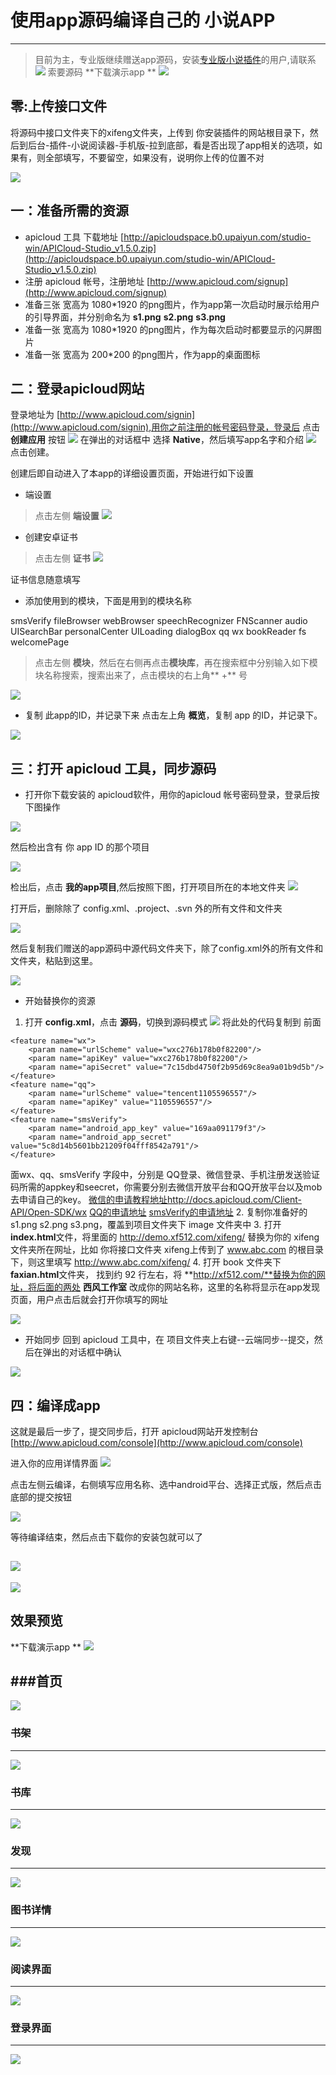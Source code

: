 # 使用app源码编译自己的 小说APP

---

> 目前为主，专业版继续赠送app源码，安装[专业版小说插件](http://addon.discuz.com/?@jameson_read.plugin)的用户,请联系 
> [![](http://wpa.qq.com/pa?p=2:2867557054:51)](http://wpa.qq.com/msgrd?v=3&uin=2867557054&site=qq&menu=yes) 索要源码
> **下载演示app **
![](http://xf512.com/html/images/demo.png)

## 零:上传接口文件

将源码中接口文件夹下的xifeng文件夹，上传到 你安装插件的网站根目录下，然后到后台-插件-小说阅读器-手机版-拉到底部，看是否出现了app相关的选项，如果有，则全部填写，不要留空，如果没有，说明你上传的位置不对

![](http://xf512.com/html/images/api12.jpg)


## 一：准备所需的资源
- apicloud 工具 下载地址 [http://apicloudspace.b0.upaiyun.com/studio-win/APICloud-Studio_v1.5.0.zip](http://apicloudspace.b0.upaiyun.com/studio-win/APICloud-Studio_v1.5.0.zip)
- 注册 apicloud 帐号，注册地址 [http://www.apicloud.com/signup](http://www.apicloud.com/signup)
- 准备三张 宽高为 1080\*1920 的png图片，作为app第一次启动时展示给用户的引导界面，并分别命名为 **s1.png**   **s2.png**   **s3.png**
- 准备一张 宽高为 1080*1920 的png图片，作为每次启动时都要显示的闪屏图片
- 准备一张 宽高为 200*200   的png图片，作为app的桌面图标

## 二：登录apicloud网站

登录地址为 [http://www.apicloud.com/signin](http://www.apicloud.com/signin),用你之前注册的帐号密码登录，登录后 点击 **创建应用** 按钮
![](http://xf512.com/html/images/api1.jpg)
在弹出的对话框中 选择 **Native**，然后填写app名字和介绍
![](http://xf512.com/html/images/api2.jpg) 
点击创建。

创建后即自动进入了本app的详细设置页面，开始进行如下设置
- 端设置
> 点击左侧 **端设置**
![](http://xf512.com/html/images/api3.jpg)

- 创建安卓证书
> 点击左侧 **证书**
![](http://xf512.com/html/images/api4.jpg)

   证书信息随意填写


- 添加使用到的模块，下面是用到的模块名称

smsVerify
fileBrowser
webBrowser
speechRecognizer
FNScanner
audio
UISearchBar
personalCenter
UILoading
dialogBox
qq
wx
bookReader
fs
welcomePage

> 点击左侧 **模块**，然后在右侧再点击**模块库**，再在搜索框中分别输入如下模块名称搜索，搜索出来了，点击模块的右上角** +** 号

![](http://xf512.com/html/images/api5.jpg)



- 复制 此app的ID，并记录下来
点击左上角 **概览**，复制 app 的ID，并记录下。

![](http://xf512.com/html/images/api6.jpg)


## 三：打开 apicloud 工具，同步源码

- 打开你下载安装的 apicloud软件，用你的apicloud 帐号密码登录，登录后按下图操作

![](http://xf512.com/html/images/api7.jpg)

然后检出含有 你 app ID 的那个项目

![](http://xf512.com/html/images/api8.png)

检出后，点击 **我的app项目**,然后按照下图，打开项目所在的本地文件夹
![](http://xf512.com/html/images/api9.png)

打开后，删除除了 config.xml、.project、.svn 外的所有文件和文件夹

![](http://xf512.com/html/images/api10.jpg)


然后复制我们赠送的app源码中源代码文件夹下，除了config.xml外的所有文件和文件夹，粘贴到这里。

![](http://xf512.com/html/images/api11.jpg)


- 开始替换你的资源
1. 打开 **config.xml**，点击 **源码**，切换到源码模式
![](http://xf512.com/html/images/api14.jpg) 
将此处的代码复制到 </widget>前面
```
<feature name="wx">
    <param name="urlScheme" value="wxc276b178b0f82200"/>
    <param name="apiKey" value="wxc276b178b0f82200"/>
    <param name="apiSecret" value="7c15dbd4750f2b95d69c8ea9a01b9d5b"/>
</feature>
<feature name="qq">
    <param name="urlScheme" value="tencent1105596557"/>
    <param name="apiKey" value="1105596557"/>
</feature>
<feature name="smsVerify">
    <param name="android_app_key" value="169aa091179f3"/>
    <param name="android_app_secret" value="5c8d14b5601bb21209f04fff8542a791"/>
</feature>
```
面wx、qq、smsVerify 字段中，分别是 QQ登录、微信登录、手机注册发送验证码所需的appkey和seecret，你需要分别去微信开放平台和QQ开放平台以及mob去申请自己的key。
[微信的申请教程地址http://docs.apicloud.com/Client-API/Open-SDK/wx](http://docs.apicloud.com/Client-API/Open-SDK/wx)
[QQ的申请地址](http://docs.apicloud.com/Client-API/Open-SDK/qq)
[smsVerify的申请地址](http://docs.apicloud.com/Client-API/Open-SDK/smsVerify)
2. 复制你准备好的 s1.png s2.png s3.png，覆盖到项目文件夹下 image 文件夹中
3. 打开**index.html**文件，将里面的 http://demo.xf512.com/xifeng/ 替换为你的 xifeng 文件夹所在网址，比如 你将接口文件夹 xifeng上传到了 www.abc.com 的根目录下，则这里填写 http://www.abc.com/xifeng/
4. 打开 book 文件夹下 **faxian.html**文件夹， 找到约 92 行左右，将 **http://xf512.com/**替换为你的网址，将后面的两处 **西风工作室** 改成你的网站名称，这里的名称将显示在app发现页面，用户点击后就会打开你填写的网址

![](http://xf512.com/html/images/api15.jpg)

- 开始同步
回到 apicloud 工具中，在 项目文件夹上右键--云端同步--提交，然后在弹出的对话框中确认

![](http://xf512.com/html/images/api16.jpg)

## 四：编译成app
这就是最后一步了，提交同步后，打开 apicloud网站开发控制台 [http://www.apicloud.com/console](http://www.apicloud.com/console)

进入你的应用详情界面
![](http://xf512.com/html/images/api17.jpg)


点击左侧云编译，右侧填写应用名称、选中android平台、选择正式版，然后点击底部的提交按钮

![](http://xf512.com/html/images/api18.jpg)

等待编译结束，然后点击下载你的安装包就可以了

![](http://xf512.com/html/images/api19.jpg)
---
![](http://xf512.com/html/images/api20.jpg)

## 效果预览
**下载演示app **
![](http://demo.xf512.com/xifeng/demo.png)

###首页
----
![](http://xf512.com/html/images/app2.png)

### 书架
---
![](http://xf512.com/html/images/app3.png)

### 书库
----
![](http://xf512.com/html/images/app4.png)

### 发现

----

![](http://xf512.com/html/images/app5.png)

### 图书详情

----
![](http://xf512.com/html/images/app6.png)

### 阅读界面

----

![](http://xf512.com/html/images/app7.png)


### 登录界面

----

![](http://xf512.com/html/images/app8.png)